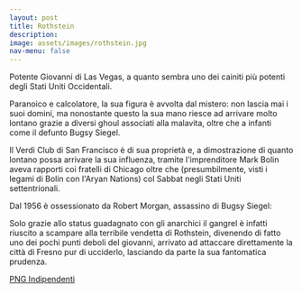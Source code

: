 ```yaml
---
layout: post
title: Rothstein
description:
image: assets/images/rothstein.jpg
nav-menu: false
---
```


Potente Giovanni di Las Vegas, a quanto sembra uno dei cainiti più potenti degli Stati Uniti Occidentali.

Paranoico e calcolatore, la sua figura è avvolta dal mistero: non lascia mai i suoi domini, ma nonostante questo la sua mano riesce ad arrivare molto lontano grazie a diversi ghoul associati alla malavita, oltre che a infanti come il defunto Bugsy Siegel.

Il Verdi Club di San Francisco è di sua proprietà e, a dimostrazione di quanto lontano possa arrivare la sua influenza, tramite l'imprenditore Mark Bolin aveva rapporti coi fratelli di Chicago oltre che (presumbilmente, visti i legami di Bolin con l'Aryan Nations) col Sabbat negli Stati Uniti settentrionali.

Dal 1956 è ossessionato da Robert Morgan, assassino di Bugsy Siegel:

Solo grazie allo status guadagnato con gli anarchici il gangrel è infatti riuscito a scampare alla terribile vendetta di Rothstein, divenendo di fatto uno dei pochi punti deboli del giovanni, arrivato ad attaccare direttamente la città di Fresno pur di ucciderlo, lasciando da parte la sua fantomatica prudenza.

<a href="http://xabacadabra.com/cursed-legacy/png-indipendenti.html" class="button back">PNG Indipendenti</a>